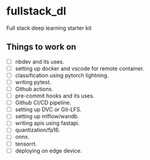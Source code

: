 # fullstack_dl
Full stack deep learning starter kit 


## Things to work on
- [ ] nbdev and its uses. 
- [ ] setting up docker and vscode for remote container. 
- [ ] classification using pytorch lightning.
- [ ] writing pytest.
- [ ] Github actions.
- [ ] pre-commit hooks and its uses.
- [ ] Github CI/CD pipeline.
- [ ] setting up DVC or Git-LFS.
- [ ] setting up mlflow/wandb.
- [ ] writing apis using fastapi.
- [ ] quantization/fp16.
- [ ] onnx.
- [ ] tensorrt. 
- [ ] deploying on edge device. 
